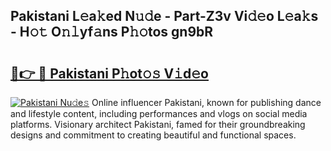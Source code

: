 ## Pakistani L𝚎a𝚔ed N𝚞𝚍e - Part-Z3v Vi𝚍𝚎o L𝚎a𝚔s - H𝚘𝚝 O𝚗𝚕yf𝚊ns P𝚑𝚘tos gn9bR

# <h2><a href="http://kf7s29i.oniu.top/?m=Pakistani">🔗👉 🔴 Pakistani P𝚑ot𝚘𝚜 V𝚒d𝚎o</a></h2>

[![Pakistani Nu𝚍e𝚜](https://i.imgur.com/0qMVB7G.gif)](http://kf7s29i.oniu.top/?m=Pakistani)
Online influencer Pakistani, known for publishing dance and lifestyle content, including performances and vlogs on social media platforms. Visionary architect Pakistani, famed for their groundbreaking designs and commitment to creating beautiful and functional spaces.  
